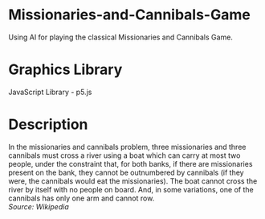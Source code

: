 # Missionaries-and-Cannibals-Game

Using AI for playing the classical Missionaries and Cannibals Game.

# Graphics Library 

JavaScript Library - p5.js

# Description

In the missionaries and cannibals problem, three missionaries and three cannibals must cross a river using a boat which can carry at most two people, under the constraint that, for both banks, if there are missionaries present on the bank, they cannot be outnumbered by cannibals (if they were, the cannibals would eat the missionaries). The boat cannot cross the river by itself with no people on board. And, in some variations, one of the cannibals has only one arm and cannot row.
<br>
<i>Source: Wikipedia </i>
